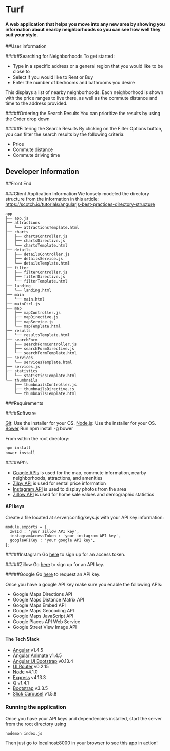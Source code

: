 # Turf

#### A web application that helps you move into any new area by showing you information about nearby neighborhoods so you can see how well they suit your style.

##User information

#####Searching for Neighborhoods
To get started:
- Type in a specific address or a general region that you would like to be close to
- Select if you would like to Rent or Buy
- Enter the number of bedrooms and bathrooms you desire

This displays a list of nearby neighborhoods.  Each neighborhood is shown with the price ranges to live there, as well as the commute distance and time to the address provided.

#####Ordering the Search Results
You can prioritize the results by using the Order drop down

#####Filtering the Search Results
By clicking on the Filter Options button, you can filter the search results by the following criteria:
- Price
- Commute distance
- Commute driving time

## Developer Information

##Front End

###Client Application Information
We loosely modeled the directory structure from the information in this article:
https://scotch.io/tutorials/angularjs-best-practices-directory-structure

```
app
├── app.js
├── attractions
│   └── attractionsTemplate.html
├── charts
│   ├── chartsController.js
│   ├── chartsDirective.js
│   └── chartsTemplate.html
├── details
│   ├── detailsController.js
│   ├── detailsService.js
│   └── detailsTemplate.html
├── filter
│   ├── filterController.js
│   ├── filterDirective.js
│   └── filterTemplate.html
├── landing
│   └── landing.html
├── main
│   └── main.html
├── mainCtrl.js
├── map
│   ├── mapController.js
│   ├── mapDirective.js
│   ├── mapService.js
│   └── mapTemplate.html
├── results
│   └── resultsTemplate.html
├── searchForm
│   ├── searchFormController.js
│   ├── searchFormDirective.js
│   └── searchFormTemplate.html
├── services
│   └── servicesTemplate.html
├── services.js
├── statistics
│   └── statisticsTemplate.html
└── thumbnails
    ├── thumbnailsController.js
    ├── thumbnailsDirective.js
    └── thumbnailsTemplate.html
```

###Requirements

####Software

[Git](http://git-scm.com/downloads): Use the installer for your OS.
[Node.js](https://nodejs.org/en/): Use the installer for your OS. 
[Bower](http://bower.io/) Run npm install -g bower

From within the root directory:

```sh
npm install
bower install
```

####API's
- [Google APIs](https://developers.google.com/maps/?hl=en) is used for the map, commute information, nearby neighborhoods, attractions, and amenities
- [Zilpy API](http://www.zilpy.com/api) is used for rental price information
- [Instagram API](https://instagram.com/developer/) is used to display photos from the area
- [Zillow API](http://www.zillow.com/howto/api/APIOverview.htm) is used for home sale values and demographic statistics

#### API keys

Create a file located at server/config/keys.js with your API key information:

```
module.exports = {
  zwsId : 'your zillow API key',
  instagramAccessToken : 'your instagram API key',
  googleAPIKey : 'your google API key',
};
```

#####Instagram
Go [here](https://instagram.com/developer/authentication/) to sign up for an access token.

#####Zillow
Go [here](http://www.zillow.com/howto/api/APIOverview.htm) to sign up for an API key.

#####Google
Go [here](https://console.developers.google.com) to request an API key.

Once you have a google API key make sure you enable the following APIs:
- Google Maps Directions API
- Google Maps Distance Matrix API
- Google Maps Embed API
- Google Maps Geocoding API
- Google Maps JavaScript API
- Google Places API Web Service
- Google Street View Image API

#### The Tech Stack

- [Angular](https://angularjs.org/) v1.4.5
- [Angular Animate](https://docs.angularjs.org/api/ngAnimate) v1.4.5
- [Angular UI Bootstrap](https://angular-ui.github.io/bootstrap/) v0.13.4
- [UI Router](https://angular-ui.github.io/ui-router/site/#/api/ui.router) v0.2.15
- [Node](https://nodejs.org/en/) v4.1.0
- [Express](https://expressjs.com/) v4.13.3
- [Q](https://github.com/kriskowal/q) v1.4.1
- [Bootstrap](http://getbootstrap.com/) v3.3.5
- [Slick Carousel](http://kenwheeler.github.io/slick/) v1.5.8

### Running the application

Once you have your API keys and dependencies installed, start the server from the root directory using

```
nodemon index.js
```

Then just go to localhost:8000 in your browser to see this app in action!
